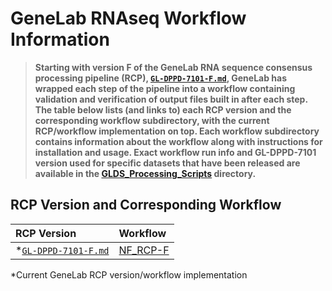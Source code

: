 # GeneLab RNAseq Workflow Information

> **Starting with version F of the GeneLab RNA sequence consensus processing pipeline (RCP), 
[`GL-DPPD-7101-F.md`](../Pipeline_GL-DPPD-7101_Versions/GL-DPPD-7101-F.md), 
GeneLab has wrapped each step of the pipeline into a workflow containing validation and verification of output files built in after each step. The table below lists 
(and links to) each RCP version and the corresponding workflow subdirectory, with 
the current RCP/workflow implementation on top. Each workflow subdirectory contains information about the workflow along with instructions for installation and usage. 
Exact workflow run info and GL-DPPD-7101 version used for specific datasets that have been released are available in the [GLDS_Processing_Scripts](../GLDS_Processing_Scripts) directory.**  

## RCP Version and Corresponding Workflow

|RCP Version|Workflow|
|:----------|:-------|
|*[`GL-DPPD-7101-F.md`](../Pipeline_GL-DPPD-7101_Versions/GL-DPPD-7101-F.md)|[NF_RCP-F](NF_RCP-F)|

*Current GeneLab RCP version/workflow implementation
